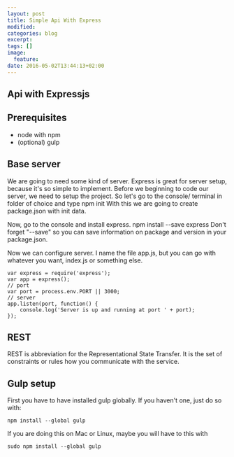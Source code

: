 ```yaml
---
layout: post
title: Simple Api With Express
modified:
categories: blog
excerpt:
tags: []
image:
  feature:
date: 2016-05-02T13:44:13+02:00
---
```



## Api with Expressjs

## Prerequisites

- node with npm
- (optional) gulp

## Base server

We are going to need some kind of server. Express is great for server setup, because it's so simple to implement.
Before we beginning to code our server, we need to setup the project. So let's go to the console/ terminal in folder of choice and type
    npm init 
With this we are going to create package.json with init data. 

Now, go to the console and install express.
    npm install --save express 
Don't forget "--save" so you can save information on package and version in your package.json.

Now we can configure server. I name the file app.js, but you can go with whatever you want, index.js or something else.

    var express = require('express');
    var app = express();
    // port
    var port = process.env.PORT || 3000;
    // server
    app.listen(port, function() {
        console.log('Server is up and running at port ' + port);
    });

## REST

REST is abbreviation for the Representational State Transfer. It is the set of constraints or rules how you communicate with the service. 

## Gulp setup

First you have to have installed gulp globally. If you haven't one, just do so with:

    npm install --global gulp

If you are doing this on Mac or Linux, maybe you will have to this with 

    sudo npm install --global gulp

